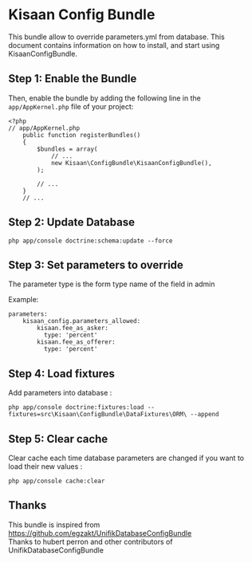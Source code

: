 Kisaan Config Bundle
========================

This bundle allow to override parameters.yml from database.
This document contains information on how to install, and start using KisaanConfigBundle.

Step 1: Enable the Bundle
-------------------------

Then, enable the bundle by adding the following line in the `app/AppKernel.php` file of your project:

    <?php
    // app/AppKernel.php
        public function registerBundles()
        {
            $bundles = array(
                // ...
                new Kisaan\ConfigBundle\KisaanConfigBundle(),
            );
            
            // ...
        }
        // ...
    

Step 2: Update Database
-----------------------

    php app/console doctrine:schema:update --force
    


Step 3: Set parameters to override
-------------------------------------

The parameter type is the form type name of the field in admin

Example:
    
    parameters:
        kisaan_config.parameters_allowed:
            kisaan.fee_as_asker:
              type: 'percent'
            kisaan.fee_as_offerer:
              type: 'percent'
    
    
    
Step 4: Load fixtures
---------------------

Add parameters into database :

    php app/console doctrine:fixtures:load --fixtures=src\Kisaan\ConfigBundle\DataFixtures\ORM\ --append
    

Step 5: Clear cache
-------------------

Clear cache each time database parameters are changed if you want to load their new values :

    php app/console cache:clear
    
    
Thanks
------
This bundle is inspired from https://github.com/egzakt/UnifikDatabaseConfigBundle   
Thanks to hubert perron and other contributors of UnifikDatabaseConfigBundle
    